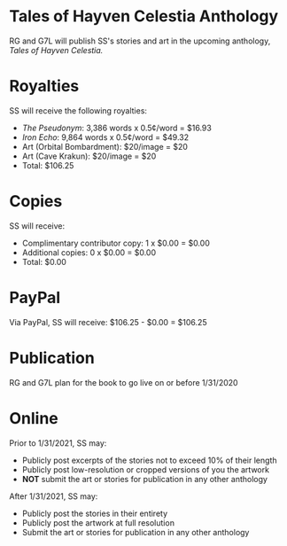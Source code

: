 # Tales of Hayven Celestia Anthology
RG and G7L will publish SS's stories and art in the upcoming anthology, *Tales of Hayven Celestia.*
# Royalties
SS will receive the following royalties:
* *The Pseudonym*: 3,386 words x 0.5¢/word = $16.93
* *Iron Echo*: 9,864 words x 0.5¢/word = $49.32
* Art (Orbital Bombardment): $20/image = $20
* Art (Cave Krakun): $20/image = $20
* Total: $106.25
# Copies
SS will receive:
* Complimentary contributor copy: 1 x $0.00 = $0.00
* Additional copies: 0 x $0.00 = $0.00
* Total: $0.00
# PayPal
Via PayPal, SS will receive: $106.25 - $0.00 = $106.25
# Publication
RG and G7L plan for the book to go live on or before 1/31/2020
# Online
Prior to 1/31/2021, SS may:
* Publicly post excerpts of the stories not to exceed 10% of their length
* Publicly post low-resolution or cropped versions of you the artwork
* **NOT** submit the art or stories for publication in any other anthology

After 1/31/2021, SS may:
* Publicly post the stories in their entirety
* Publicly post the artwork at full resolution
* Submit the art or stories for publication in any other anthology
